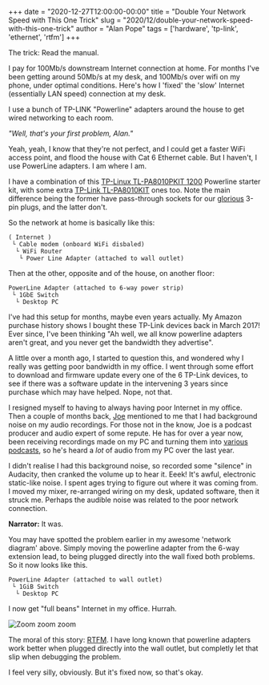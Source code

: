 +++
date = "2020-12-27T12:00:00-00:00"
title = "Double Your Network Speed with This One Trick"
slug = "2020/12/double-your-network-speed-with-this-one-trick"
author = "Alan Pope"
tags = ['hardware', 'tp-link', 'ethernet', 'rtfm']
+++

The trick: Read the manual.

I pay for 100Mb/s downstream Internet connection at home. For months I've been getting around 50Mb/s at my desk, and 100Mb/s over wifi on my phone, under optimal conditions. Here's how I 'fixed' the 'slow' Internet (essentially LAN speed) connection at my desk.

I use a bunch of TP-LINK "Powerline" adapters around the house to get wired networking to each room. 

*"Well, that's your first problem, Alan."*

Yeah, yeah, I know that they're not perfect, and I could get a faster WiFi access point, and flood the house with Cat 6 Ethernet cable. But I haven't, I use PowerLine adapters. I am where I am.

I have a combination of this [TP-Linux TL-PA8010PKIT 1200](https://geni.us/iu86k) Powerline starter kit, with some extra [TP-Link TL-PA8010KIT](https://geni.us/YOYG) ones too. Note the main difference being the former have pass-through sockets for our [glorious](https://www.youtube.com/watch?v=UEfP1OKKz_Q) 3-pin plugs, and the latter don't.

So the network at home is basically like this:

```
( Internet )
 └ Cable modem (onboard WiFi disbaled)
  └ WiFi Router
   └ Power Line Adapter (attached to wall outlet)
```
Then at the other, opposite and of the house, on another floor:
```
PowerLine Adapter (attached to 6-way power strip)
 └ 1GbE Switch
  └ Desktop PC
```

I've had this setup for months, maybe even years actually. My Amazon purchase history shows I bought these TP-Link devices back in March 2017! Ever since, I've been thinking "Ah well, we all know powerline adapters aren't great, and you never get the bandwidth they advertise".

A little over a month ago, I started to question this, and wondered why I really was getting poor bandwidth in my office. I went through some effort to download and firmware update every one of the 6 TP-Link devices, to see if there was a software update in the intervening 3 years since purchase which may have helped. Nope, not that.

I resigned myself to having to always having poor Internet in my office. Then a couple of months back, [Joe](https://joeress.com/) mentioned to me that I had background noise on my audio recordings. For those not in the know, Joe is a podcast producer and audio expert of some repute. He has for over a year now, been receiving recordings made on my PC and turning them into [various](https://thenew.show/) [podcasts](https://ubuntupodcast.org/), so he's heard a *lot* of audio from my PC over the last year.

I didn't realise I had this background noise, so recorded some "silence" in Audacity, then cranked the volume up to hear it. Eeek! It's awful, electronic static-like noise. I spent ages trying to figure out where it was coming from. I moved my mixer, re-arranged wiring on my desk, updated software, then it struck me. Perhaps the audible noise was related to the poor network connection.

**Narrator:** It was.

You may have spotted the problem earlier in my awesome 'network diagram' above. Simply moving the powerline adapter from the 6-way extension lead, to being plugged directly into the wall fixed both problems. So it now looks like this.

```
PowerLine Adapter (attached to wall outlet)
 └ 1GiB Switch
  └ Desktop PC
```

I now get "full beans" Internet in my office. Hurrah.

![Zoom zoom zoom](/blog/images/2020-12-27/fast.png)

The moral of this story: [RTFM](https://en.wiktionary.org/wiki/RTFM). I have long known that powerline adapters work better when plugged directly into the wall outlet, but completly let that slip when debugging the problem. 

I feel very silly, obviously. But it's fixed now, so that's okay. 